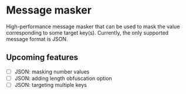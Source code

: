 # Message masker

High-performance message masker that can be used to mask the value corresponding to some target key(s). Currently, the only supported message format is JSON.

## Upcoming features
- [ ] JSON: masking number values
- [ ] JSON: adding length obfuscation option
- [ ] JSON: targeting multiple keys